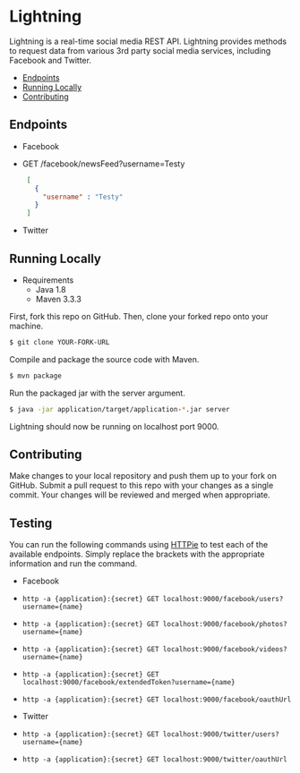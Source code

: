 # Lightning
Lightning is a real-time social media REST API. Lightning provides methods to request data from various 3rd party social media services, including Facebook and Twitter.

* [Endpoints](#endpoints)
* [Running Locally](#running-locally)
* [Contributing](#contributing)

## Endpoints
* Facebook
 * GET /facebook/newsFeed?username=Testy

   ```json
    [
      {
        "username" : "Testy"
      }
    ]
   ```

* Twitter

## Running Locally
- Requirements
  - Java 1.8
  - Maven 3.3.3

First, fork this repo on GitHub. Then, clone your forked repo onto your machine.

```bash
$ git clone YOUR-FORK-URL
```

Compile and package the source code with Maven.

```bash
$ mvn package
```

Run the packaged jar with the server argument.

```bash
$ java -jar application/target/application-*.jar server
```

Lightning should now be running on localhost port 9000.

## Contributing
Make changes to your local repository and push them up to your fork on GitHub.
Submit a pull request to this repo with your changes as a single commit.
Your changes will be reviewed and merged when appropriate.

## Testing
You can run the following commands using [HTTPie](https://github.com/jkbrzt/httpie) to test each of the available endpoints.
Simply replace the brackets with the appropriate information and run the command.

* Facebook
 * `http -a {application}:{secret} GET localhost:9000/facebook/users?username={name}`
 * `http -a {application}:{secret} GET localhost:9000/facebook/photos?username={name}`
 * `http -a {application}:{secret} GET localhost:9000/facebook/videos?username={name}`
 * `http -a {application}:{secret} GET localhost:9000/facebook/extendedToken?username={name}`
 * `http -a {application}:{secret} GET localhost:9000/facebook/oauthUrl`

* Twitter
 * `http -a {application}:{secret} GET localhost:9000/twitter/users?username={name}`
 * `http -a {application}:{secret} GET localhost:9000/twitter/oauthUrl`

